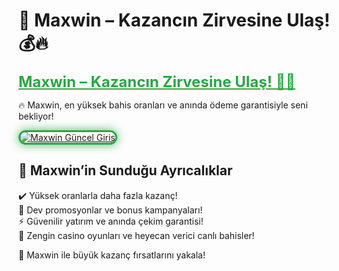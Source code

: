 # 🎯 Maxwin – Kazancın Zirvesine Ulaş! 💰🔥  

<a href="https://maxwin441.com" title="Maxwin Güncel Giriş" style="color: #28a745; font-size: 24px; font-weight: bold;">Maxwin – Kazancın Zirvesine Ulaş! 🎰💎</a>  

🔥 Maxwin, en yüksek bahis oranları ve anında ödeme garantisiyle seni bekliyor!  

<a href="https://maxwin441.com" title="Maxwin Güncel Giriş">  
<img src="https://i.ibb.co/BtMhhf6/g-venligiris.jpg" alt="Maxwin Güncel Giriş" style="max-width: 100%; border: 3px solid #28a745; border-radius: 15px; box-shadow: 0px 0px 15px rgba(40, 167, 69, 0.8);">  
</a>  

## 🚀 Maxwin’in Sunduğu Ayrıcalıklar  
✔️ Yüksek oranlarla daha fazla kazanç!  
🎁 Dev promosyonlar ve bonus kampanyaları!  
⚡️ Güvenilir yatırım ve anında çekim garantisi!  
🎲 Zengin casino oyunları ve heyecan verici canlı bahisler!  

💎 Maxwin ile büyük kazanç fırsatlarını yakala!

